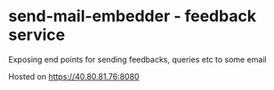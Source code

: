 # send-mail-embedder - feedback service
Exposing end points for sending feedbacks, queries etc to some email

Hosted on https://40.80.81.76:8080
